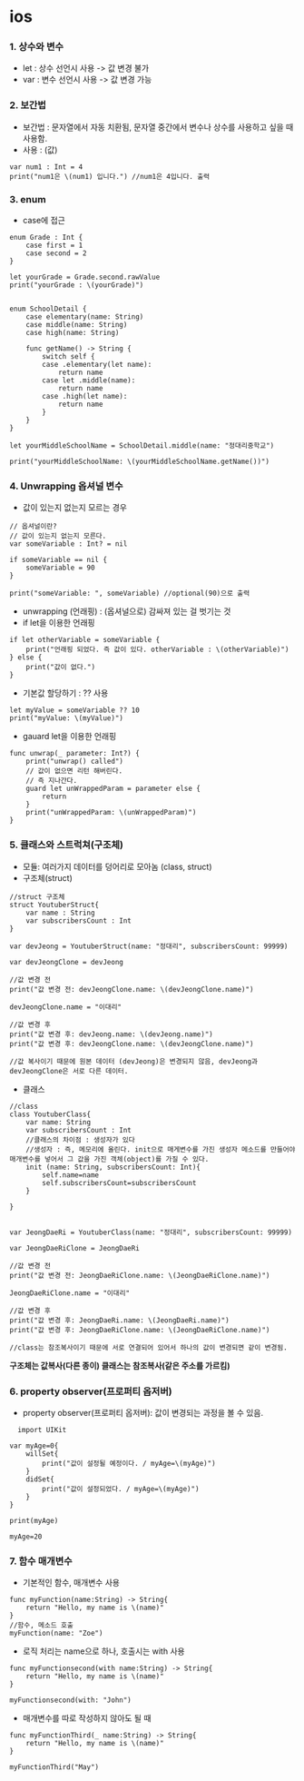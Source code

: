 # ios

### 1. 상수와 변수
- let : 상수 선언시 사용 -> 값 변경 불가
- var : 변수 선언시 사용 -> 값 변경 가능 

### 2. 보간법
- 보간법 : 문자열에서 자동 치환됨, 문자열 중간에서 변수나 상수를 사용하고 싶을 때 사용함.
- 사용 : \(값)
```
var num1 : Int = 4
print("num1은 \(num1) 입니다.") //num1은 4입니다. 출력
```

### 3. enum
- case에 접근

```   
enum Grade : Int {
    case first = 1
    case second = 2
}

let yourGrade = Grade.second.rawValue
print("yourGrade : \(yourGrade)")


enum SchoolDetail {
    case elementary(name: String)
    case middle(name: String)
    case high(name: String)
    
    func getName() -> String {
        switch self {
        case .elementary(let name):
            return name
        case let .middle(name):
            return name
        case .high(let name):
            return name
        }
    }
}

let yourMiddleSchoolName = SchoolDetail.middle(name: "정대리중학교")

print("yourMiddleSchoolName: \(yourMiddleSchoolName.getName())")

```

### 4. Unwrapping 옵셔널 변수
- 값이 있는지 없는지 모르는 경우
```
// 옵셔널이란?
// 값이 있는지 없는지 모른다.
var someVariable : Int? = nil

if someVariable == nil {
    someVariable = 90
}

print("someVariable: ", someVariable) //optional(90)으로 출력
```
- unwrapping (언래핑) : (옵셔널으로) 감싸져 있는 걸 벗기는 것
- if let을 이용한 언래핑
```
if let otherVariable = someVariable {
    print("언래핑 되었다. 즉 값이 있다. otherVariable : \(otherVariable)")
} else {
    print("값이 없다.")
}
```
- 기본값 할당하기 : ?? 사용
```
let myValue = someVariable ?? 10
print("myValue: \(myValue)")
```
- gauard let을 이용한 언래핑
```
func unwrap(_ parameter: Int?) {
    print("unwrap() called")
    // 값이 없으면 리턴 해버린다.
    // 즉 지나간다.
    guard let unWrappedParam = parameter else {
        return
    }
    print("unWrappedParam: \(unWrappedParam)")
}
```

### 5. 클래스와 스트럭쳐(구조체)
- 모듈: 여러가지 데이터를 덩어리로 모아놈 (class, struct)
- 구조체(struct)
```
//struct 구조체
struct YoutuberStruct{
    var name : String
    var subscribersCount : Int
}

var devJeong = YoutuberStruct(name: "정대리", subscribersCount: 99999)

var devJeongClone = devJeong

//값 변경 전
print("값 변경 전: devJeongClone.name: \(devJeongClone.name)")

devJeongClone.name = "이대리"

//값 변경 후
print("값 변경 후: devJeong.name: \(devJeong.name)")
print("값 변경 후: devJeongClone.name: \(devJeongClone.name)")

//값 복사이기 때문에 원본 데이터 (devJeong)은 변경되지 않음, devJeong과 devJeongClone은 서로 다른 데이터.
```
- 클래스
```
//class
class YoutuberClass{
    var name: String
    var subscribersCount : Int
    //클래스의 차이점 : 생성자가 있다
    //생성자 : 즉, 메모리에 올린다. init으로 매게변수를 가진 생성자 메소드를 만들어야 매개변수를 넣어서 그 값을 가진 객체(object)를 가질 수 있다.
    init (name: String, subscribersCount: Int){
        self.name=name
        self.subscribersCount=subscribersCount
    }
    
}


var JeongDaeRi = YoutuberClass(name: "정대리", subscribersCount: 99999)

var JeongDaeRiClone = JeongDaeRi

//값 변경 전
print("값 변경 전: JeongDaeRiClone.name: \(JeongDaeRiClone.name)")

JeongDaeRiClone.name = "이대리"

//값 변경 후
print("값 변경 후: JeongDaeRi.name: \(JeongDaeRi.name)")
print("값 변경 후: JeongDaeRiClone.name: \(JeongDaeRiClone.name)")

//class는 참조복사이기 때문에 서로 연결되어 있어서 하나의 값이 변경되면 같이 변경됨.
```

<b> 구조체는 값복사(다른 종이) 클래스는 참조복사(같은 주소를 가르킴) </b>
  
### 6. property observer(프로퍼티 옵저버)
 - property observer(프로퍼티 옵저버): 값이 변경되는 과정을 볼 수 있음. 
```
  import UIKit

var myAge=0{
    willSet{
        print("값이 설정될 예정이다. / myAge=\(myAge)")
    }
    didSet{
        print("값이 설정되었다. / myAge=\(myAge)")
    }
}

print(myAge)

myAge=20
```

### 7. 함수 매개변수 
- 기본적인 함수, 매개변수 사용
```
func myFunction(name:String) -> String{
    return "Hello, my name is \(name)"
}
//함수, 메소드 호출
myFunction(name: "Zoe")
```
- 로직 처리는 name으로 하나, 호출시는 with 사용
```
func myFunctionsecond(with name:String) -> String{
    return "Hello, my name is \(name)"
}

myFunctionsecond(with: "John")

```
- 매개변수를 따로 작성하지 않아도 될 때
```
func myFunctionThird(_ name:String) -> String{
    return "Hello, my name is \(name)"
}

myFunctionThird("May")
```
